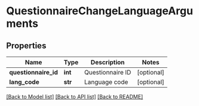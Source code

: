 # QuestionnaireChangeLanguageArguments

## Properties
Name | Type | Description | Notes
------------ | ------------- | ------------- | -------------
**questionnaire_id** | **int** | Questionnaire ID | [optional] 
**lang_code** | **str** | Language code | [optional] 

[[Back to Model list]](../README.md#documentation-for-models) [[Back to API list]](../README.md#documentation-for-api-endpoints) [[Back to README]](../README.md)



